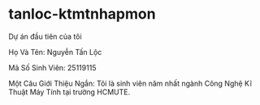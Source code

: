 # tanloc-ktmtnhapmon

Dự án đầu tiên của tôi

Họ Và Tên: Nguyễn Tấn Lộc

Mã Số Sinh Viên: 25119115

Một Câu Giới Thiệu Ngắn: Tôi là sinh viên năm nhất ngành Công Nghệ Kĩ Thuật Máy Tính tại trường HCMUTE.

